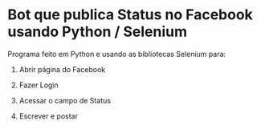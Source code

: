 # Bot que publica Status no Facebook usando Python / Selenium

Programa feito em Python e usando as bibliotecas Selenium para:

1. Abrir página do Facebook

2. Fazer Login

3. Acessar o campo de Status

4. Escrever e postar
